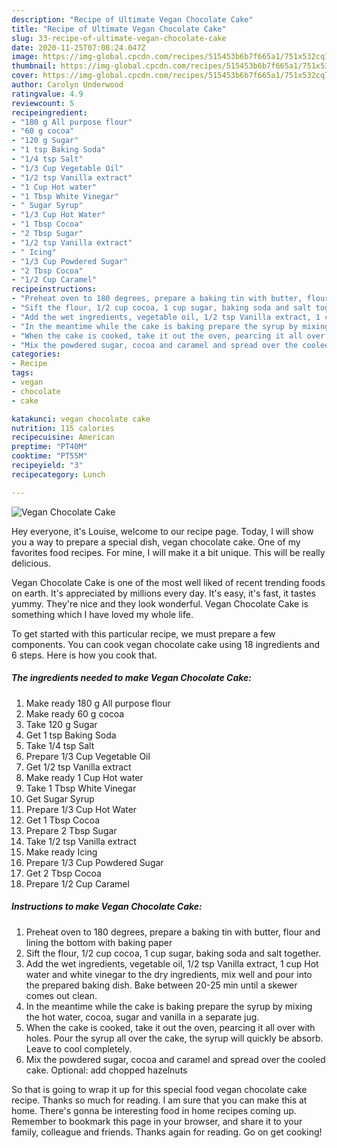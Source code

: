 ```yaml
---
description: "Recipe of Ultimate Vegan Chocolate Cake"
title: "Recipe of Ultimate Vegan Chocolate Cake"
slug: 33-recipe-of-ultimate-vegan-chocolate-cake
date: 2020-11-25T07:08:24.047Z
image: https://img-global.cpcdn.com/recipes/515453b6b7f665a1/751x532cq70/vegan-chocolate-cake-recipe-main-photo.jpg
thumbnail: https://img-global.cpcdn.com/recipes/515453b6b7f665a1/751x532cq70/vegan-chocolate-cake-recipe-main-photo.jpg
cover: https://img-global.cpcdn.com/recipes/515453b6b7f665a1/751x532cq70/vegan-chocolate-cake-recipe-main-photo.jpg
author: Carolyn Underwood
ratingvalue: 4.9
reviewcount: 5
recipeingredient:
- "180 g All purpose flour"
- "60 g cocoa"
- "120 g Sugar"
- "1 tsp Baking Soda"
- "1/4 tsp Salt"
- "1/3 Cup Vegetable Oil"
- "1/2 tsp Vanilla extract"
- "1 Cup Hot water"
- "1 Tbsp White Vinegar"
- " Sugar Syrup"
- "1/3 Cup Hot Water"
- "1 Tbsp Cocoa"
- "2 Tbsp Sugar"
- "1/2 tsp Vanilla extract"
- " Icing"
- "1/3 Cup Powdered Sugar"
- "2 Tbsp Cocoa"
- "1/2 Cup Caramel"
recipeinstructions:
- "Preheat oven to 180 degrees, prepare a baking tin with butter, flour and lining the bottom with baking paper"
- "Sift the flour, 1/2 cup cocoa, 1 cup sugar, baking soda and salt together."
- "Add the wet ingredients, vegetable oil, 1/2 tsp Vanilla extract, 1 cup Hot water and white vinegar to the dry ingredients, mix well and pour into the prepared baking dish. Bake between 20-25 min until a skewer comes out clean."
- "In the meantime while the cake is baking prepare the syrup by mixing the hot water, cocoa, sugar and vanilla in a separate jug."
- "When the cake is cooked, take it out the oven, pearcing it all over with holes. Pour the syrup all over the cake, the syrup will quickly be absorb. Leave to cool completely."
- "Mix the powdered sugar, cocoa and caramel and spread over the cooled cake. Optional: add chopped hazelnuts"
categories:
- Recipe
tags:
- vegan
- chocolate
- cake

katakunci: vegan chocolate cake 
nutrition: 115 calories
recipecuisine: American
preptime: "PT40M"
cooktime: "PT55M"
recipeyield: "3"
recipecategory: Lunch

---
```



![Vegan Chocolate Cake](https://img-global.cpcdn.com/recipes/515453b6b7f665a1/751x532cq70/vegan-chocolate-cake-recipe-main-photo.jpg)

Hey everyone, it's Louise, welcome to our recipe page. Today, I will show you a way to prepare a special dish, vegan chocolate cake. One of my favorites food recipes. For mine, I will make it a bit unique. This will be really delicious.



Vegan Chocolate Cake is one of the most well liked of recent trending foods on earth. It's appreciated by millions every day. It's easy, it's fast, it tastes yummy. They're nice and they look wonderful. Vegan Chocolate Cake is something which I have loved my whole life.


To get started with this particular recipe, we must prepare a few components. You can cook vegan chocolate cake using 18 ingredients and 6 steps. Here is how you cook that.

<!--inarticleads1-->

##### The ingredients needed to make Vegan Chocolate Cake:

1. Make ready 180 g All purpose flour
1. Make ready 60 g cocoa
1. Take 120 g Sugar
1. Get 1 tsp Baking Soda
1. Take 1/4 tsp Salt
1. Prepare 1/3 Cup Vegetable Oil
1. Get 1/2 tsp Vanilla extract
1. Make ready 1 Cup Hot water
1. Take 1 Tbsp White Vinegar
1. Get  Sugar Syrup
1. Prepare 1/3 Cup Hot Water
1. Get 1 Tbsp Cocoa
1. Prepare 2 Tbsp Sugar
1. Take 1/2 tsp Vanilla extract
1. Make ready  Icing
1. Prepare 1/3 Cup Powdered Sugar
1. Get 2 Tbsp Cocoa
1. Prepare 1/2 Cup Caramel




<!--inarticleads2-->

##### Instructions to make Vegan Chocolate Cake:

1. Preheat oven to 180 degrees, prepare a baking tin with butter, flour and lining the bottom with baking paper
1. Sift the flour, 1/2 cup cocoa, 1 cup sugar, baking soda and salt together.
1. Add the wet ingredients, vegetable oil, 1/2 tsp Vanilla extract, 1 cup Hot water and white vinegar to the dry ingredients, mix well and pour into the prepared baking dish. Bake between 20-25 min until a skewer comes out clean.
1. In the meantime while the cake is baking prepare the syrup by mixing the hot water, cocoa, sugar and vanilla in a separate jug.
1. When the cake is cooked, take it out the oven, pearcing it all over with holes. Pour the syrup all over the cake, the syrup will quickly be absorb. Leave to cool completely.
1. Mix the powdered sugar, cocoa and caramel and spread over the cooled cake. Optional: add chopped hazelnuts




So that is going to wrap it up for this special food vegan chocolate cake recipe. Thanks so much for reading. I am sure that you can make this at home. There's gonna be interesting food in home recipes coming up. Remember to bookmark this page in your browser, and share it to your family, colleague and friends. Thanks again for reading. Go on get cooking!
